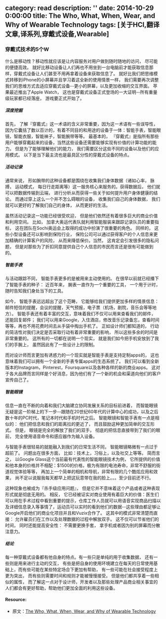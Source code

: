 category: read
description: ''
date: 2014-10-29 0:00:00
title: The Who, What, When, Wear, and Why of Wearable Technology
tags: [关于HCI,翻译文章,译系列,穿戴式设备,Wearable]
---

<h3>穿戴式技术的5个W</h3>

<p>什么是移动性？移动性就应该是让内容服务对用户做到随时随地的访问， 尽可能的便捷高效。 就好比移动设备让人们再也不用坐到一台电脑前才能获取信息那样，穿戴式设备让人们甚至不用再拿着设备来获取信息了。 就好比我们把思维模式转移到iPhone的小屏幕并且学习着这全新的使用情景一样， 我们需要再次调整我们的思维方式去适应穿戴式设备--更小的屏幕，以及更加收缩的交互界面。 苹果最近推出了Apple Watch， 这也是穿戴式设备正式登场的一大证明--所有重量级玩家都已经落座， 游戏要正式开始了。</p>

<h5>深度挖掘</h5>

<p>首先， 了解『穿戴式』这一术语的含义非常重要，因为这一术语有一些误导性， 因为它囊括了数以百计的，有着不同目的和用途的设备于一体：智能手表，智能眼镜，智能衣服，智能袜子，智能腕带等等。 最基本的， 『穿戴式』是指所有那些用户能够穿戴起来的设备，当然这些设备还需要能够实现有价值的计算功能的能力。 但是为了能够理解他们的能力， 我们需要区分这些不同的设备以及他们的应用模式。 以下是当下最主流也是最具区分性的穿戴式设备的特点。</p>

<h5>活动记录</h5>

<p>通常来说， 形如腕带的这种设备都是围绕在收集我们身体数据（诸如心率， 脉搏， 运动模式， 每日行走距离等）这一服务核心来服务的。获得数据后， 他们就可以把数据传输到云端， 进行分析从而获得一些关于如何提升用户身体健康的结论。 而通过穿上这么一个并不怎么碍眼的设备， 收集我们自己的身体数据， 我们就可以更好的了解我们自己的身体， 从而更好的生活。</p>
<!--more-->


<p>虽然活动记录这一功能已经很受欢迎， 但是他们依然还有着很多巨大的商业价值和利用空间。 比如， 加拿大奥运代表队就利用智能服装来跟踪记录队员的重要指标， 这在团队在Sochi奥运会上取得的成功中扮演了很重要的角色。 同样的， 这些小型设备还可以影响到保险行业， 保险公司可以通过获得客户的个人信息来更加精确的计算客户的风险， 从而来降低保价。当然， 这肯定会引发很多的隐私问题， 但是对那些为了折扣同意提供自己个人信息的市民而言还是很有可能做到的。</p>

<h5>智能手表</h5>

<p>与活动跟踪不同， 智能手表更多的是被用来主动使用的。 在很早以前就已经播下了智能手表的种子： 近百年来， 腕表一直作为一个重要的工具， 一个用于计时，随时告知我们身处当下的工具。</p>

<p>如今， 智能手表远远超出了这个范畴， 它能够给我们提供更加多样的情景信息： 邮件短信的提醒，会议的提醒，天气预报，电子票（机场，剧院，音乐会等等地方）。 智能手表还有着丰富的交互，意味着我们不仅可以用来查看我们的邮件， 还能回复邮件； 我们可以用来Google，入住酒店，修改音乐记录备忘，查看时间等等，再也不用花费时间去从手袋中掏出手机了。 正如设计师们都知道的， 行动的简洁性对我们决定是否采取行动有着非常重要的影响， 所以这些多余的时间是非常重要的。 这所有的一切都在说明一个现实， 就是我们如今把手机安放到了我们的手腕上， 虽然因此有了一些设计上的限制。</p>

<p>而对设计师而言更加有诱惑力的一个现实就是智能手表是支持定制apps的， 这也意味着我们可以拥有一个全新的手表专属apps的生态系统了。 我们可以看到全新版本的Instagram，Pinterest，Foursquare以及各种各样的新的商业apps。 这对于各大品牌而言同样是个好消息，因为他们有了一个新的机会和渠道向他们的客户宣传自己了。</p>

<h5>智能眼镜</h5>

<p>信息一直在不断的向着和我们大脑建立协同发展关系的目标前进着， 而智能眼镜无疑是这一阶梯上的下一步--跟随在20世纪60年代的计算中心的成功，以及之后数十年的PC时代，笔记本时代和手机时代之后。 智能眼镜和智能手表有一点是相似的： 他们把信息和我们的距离拉的更近了， 而且鼓励这种更加简单的交互形式。 但是， 眼镜是完全的解放了我们的双手， 彻底的把信息直接带到了我们的眼前， 完全使用语音命令和感应器作为输入设备。</p>

<p>与智能手表很轻易的就能融入到我们的日常生活不同， 智能眼镜略微有一点过于超前了。 问题出在很多方面， 比如：技术上，习俗上，以及社交上等等。 简而言之， 以Google Glass这个当前最有代表性的智能眼镜技术为例， 它所提供的价值和他本身的价格并不相配：$1500的价格，极为有限的电池寿命，非常不舒服的街道视觉体验等等， 再加上一个简单的相机和导航，非常有限的几个酷炫应用和效果， 尚不足以说服我每天都早上把这玩意带在我的脸上。。。至少目前还不行。</p>

<p>这种现象也被成为『杀手级应用问题』， 但是它并不意味着这个产品或者这种表现形式就是彻底无用的。 相反， 它已经被证实对商业使用有着巨大的价值：医生们可以用在手术过程中看到重要的提示，仓库工作人员就可以用语音实现商品扫描以及详细信息录入等事情了，运动员可以实时的看到他们的数据--这些理由都足够让Google开启他们的商业化项目并且和Vuzix合作了。 这其中的模式非常清楚而直接： 允许雇员们在工作以及处理数据的过程中解放双手。 这不仅可以节省他们的时间， 同时还能提高安全性： 不需要更换手套， 拿手机或者因为别的屏幕而分散注意力。</p>

<h5>结论</h5>

<p>每一种穿戴式设备都有他自身的特点。有一些只是单纯的用于收集数据， 还有一些则是用来进行主动的交互， 有些是把自身的使用环境建立在每天的日常使用基础上，而有些可能在某些特定场合下更加有帮助， 有一些可能在社会接受程度上更为突出， 而有些则需要时间和规则才能被慢慢接受。 但是他们都共享着一些相似的属性， 而了解这一点对于设计师，开发者以及那些处理产品商业相关事宜的人们都会有更好帮助，帮助他们更加全面的利用这些设备。</p>

<h4>Resource:</h4>

<ul>
<li>原文：<a href="http://uxmag.com/articles/the-who-what-when-wear-and-why-of-wearable-technology">The Who, What, When, Wear, and Why of Wearable Technology</a></li>
</ul>
